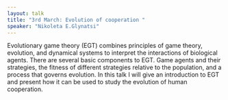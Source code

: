 ```yaml
---
layout: talk
title: "3rd March: Evolution of cooperation "
speaker: "Nikoleta E.Glynatsi"
---
```


Evolutionary game theory  (EGT) combines principles of game theory, evolution, and dynamical systems to interpret the interactions of biological agents. There are several basic components to EGT. Game  agents and their strategies, the fitness of different strategies relative to the population, and a process that governs evolution.
In this talk I will give an introduction to EGT and present how it can be used to study the evolution of human cooperation.
